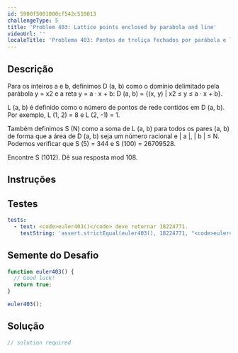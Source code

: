 ```yaml
---
id: 5900f5001000cf542c510013
challengeType: 5
title: 'Problem 403: Lattice points enclosed by parabola and line'
videoUrl: ''
localeTitle: 'Problema 403: Pontos de treliça fechados por parábola e linha'
---
```


## Descrição
<section id="description"> Para os inteiros a e b, definimos D (a, b) como o domínio delimitado pela parábola y = x2 e a reta y = a · x + b: D (a, b) = {(x, y) | x2 ≤ y ≤ a · x + b}. <p> L (a, b) é definido como o número de pontos de rede contidos em D (a, b). Por exemplo, L (1, 2) = 8 e L (2, -1) = 1. </p><p> Também definimos S (N) como a soma de L (a, b) para todos os pares (a, b) de forma que a área de D (a, b) seja um número racional e | a |, | b | ≤ N. Podemos verificar que S (5) = 344 e S (100) = 26709528. </p><p> Encontre S (1012). Dê sua resposta mod 108. </p></section>

## Instruções
<section id="instructions">
</section>

## Testes
<section id='tests'>

```yml
tests:
  - text: <code>euler403()</code> deve retornar 18224771.
    testString: 'assert.strictEqual(euler403(), 18224771, "<code>euler403()</code> should return 18224771.");'

```

</section>

## Semente do Desafio
<section id='challengeSeed'>

<div id='js-seed'>

```js
function euler403() {
  // Good luck!
  return true;
}

euler403();

```

</div>



</section>

## Solução
<section id='solution'>

```js
// solution required
```
</section>
